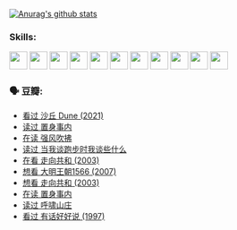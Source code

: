 
[![Anurag's github stats](https://github-readme-stats.vercel.app/api?username=w940853815)](https://github.com/anuraghazra/github-readme-stats)

### Skills:

<code><img height="32" src="https://cdn.jsdelivr.net/npm/simple-icons@v5/icons/python.svg"></code>
<code><img height="32" src="https://cdn.jsdelivr.net/npm/simple-icons@v5/icons/javascript.svg"></code>
<code><img height="32" src="https://cdn.jsdelivr.net/npm/simple-icons@v5/icons/django.svg"></code>
<code><img height="32" src="https://cdn.jsdelivr.net/npm/simple-icons@v5/icons/flask.svg"></code>
<code><img height="32" src="https://cdn.jsdelivr.net/npm/simple-icons@v5/icons/vuetify.svg"></code>
<code><img height="32" src="https://cdn.jsdelivr.net/npm/simple-icons@v5/icons/git.svg"></code>
<code><img height="32" src="https://cdn.jsdelivr.net/npm/simple-icons@v5/icons/docker.svg"></code>
<code><img height="32" src="https://cdn.jsdelivr.net/npm/simple-icons@v5/icons/postgresql.svg"></code>
<code><img height="32" src="https://cdn.jsdelivr.net/npm/simple-icons@v5/icons/elasticsearch.svg"></code>
<code><img height="32" src="https://cdn.jsdelivr.net/npm/simple-icons@v5/icons/macos.svg"></code>
<code><img height="32" src="https://cdn.jsdelivr.net/npm/simple-icons@v5/icons/linux.svg"></code>

### 🗣 豆瓣:

<!-- DOUBAN-ACTIVITIES:START -->
- [看过 沙丘 Dune‎ (2021)](https://www.douban.com/people/136069238/status/3726869471/?_i=42559208)
- [读过 置身事内](https://www.douban.com/people/136069238/status/3726223867/?_i=42559208)
- [在读 强风吹拂](https://www.douban.com/people/136069238/status/3725395475/?_i=42559208)
- [读过 当我谈跑步时我谈些什么](https://www.douban.com/people/136069238/status/3715422296/?_i=42559208)
- [在看 走向共和‎ (2003)](https://www.douban.com/people/136069238/status/3711470443/?_i=42559208)
- [想看 大明王朝1566‎ (2007)](https://www.douban.com/people/136069238/status/3710980213/?_i=42559208)
- [想看 走向共和‎ (2003)](https://www.douban.com/people/136069238/status/3710980002/?_i=42559208)
- [在读 置身事内](https://www.douban.com/people/136069238/status/3710472151/?_i=42559208)
- [读过 呼啸山庄](https://www.douban.com/people/136069238/status/3710470617/?_i=42559208)
- [看过 有话好好说‎ (1997)](https://www.douban.com/people/136069238/status/3709833172/?_i=42559208)
<!-- DOUBAN-ACTIVITIES:END -->
<!--
**w940853815/w940853815** is a ✨ _special_ ✨ repository because its `README.md` (this file) appears on your GitHub profile.

Here are some ideas to get you started:

- 🔭 I’m currently working on ...
- 🌱 I’m currently learning ...
- 👯 I’m looking to collaborate on ...
- 🤔 I’m looking for help with ...
- 💬 Ask me about ...
- 📫 How to reach me: ...
- 😄 Pronouns: ...
- ⚡ Fun fact: ...
-->
